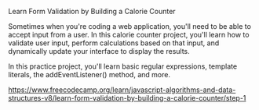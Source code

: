 

Learn Form Validation by Building a Calorie Counter


Sometimes when you're coding a web application, you'll need to be able to accept input from a user. In this calorie counter project, you'll learn how to validate user input, perform calculations based on that input, and dynamically update your interface to display the results.

In this practice project, you'll learn basic regular expressions, template literals, the addEventListener() method, and more.

https://www.freecodecamp.org/learn/javascript-algorithms-and-data-structures-v8/learn-form-validation-by-building-a-calorie-counter/step-1